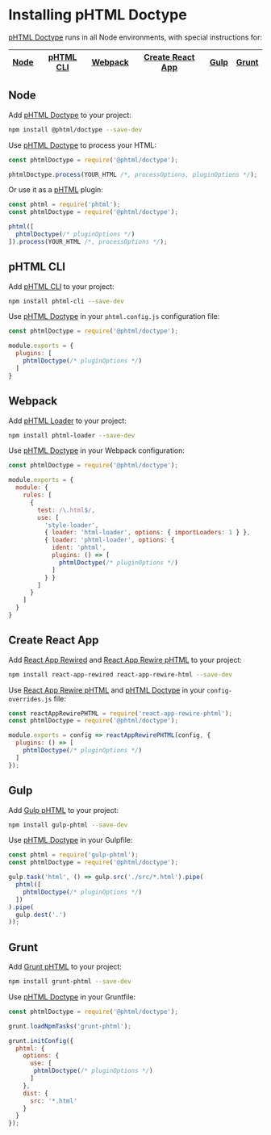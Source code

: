 # Installing pHTML Doctype

[pHTML Doctype] runs in all Node environments, with special instructions for:

| [Node](#node) | [pHTML CLI](#phtml-cli) | [Webpack](#webpack) | [Create React App](#create-react-app) | [Gulp](#gulp) | [Grunt](#grunt) |
| --- | --- | --- | --- | --- | --- |

## Node

Add [pHTML Doctype] to your project:

```bash
npm install @phtml/doctype --save-dev
```

Use [pHTML Doctype] to process your HTML:

```js
const phtmlDoctype = require('@phtml/doctype');

phtmlDoctype.process(YOUR_HTML /*, processOptions, pluginOptions */);
```

Or use it as a [pHTML] plugin:

```js
const phtml = require('phtml');
const phtmlDoctype = require('@phtml/doctype');

phtml([
  phtmlDoctype(/* pluginOptions */)
]).process(YOUR_HTML /*, processOptions */);
```

## pHTML CLI

Add [pHTML CLI] to your project:

```bash
npm install phtml-cli --save-dev
```

Use [pHTML Doctype] in your `phtml.config.js` configuration file:

```js
const phtmlDoctype = require('@phtml/doctype');

module.exports = {
  plugins: [
    phtmlDoctype(/* pluginOptions */)
  ]
}
```

## Webpack

Add [pHTML Loader] to your project:

```bash
npm install phtml-loader --save-dev
```

Use [pHTML Doctype] in your Webpack configuration:

```js
const phtmlDoctype = require('@phtml/doctype');

module.exports = {
  module: {
    rules: [
      {
        test: /\.html$/,
        use: [
          'style-loader',
          { loader: 'html-loader', options: { importLoaders: 1 } },
          { loader: 'phtml-loader', options: {
            ident: 'phtml',
            plugins: () => [
              phtmlDoctype(/* pluginOptions */)
            ]
          } }
        ]
      }
    ]
  }
}
```

## Create React App

Add [React App Rewired] and [React App Rewire pHTML] to your project:

```bash
npm install react-app-rewired react-app-rewire-html --save-dev
```

Use [React App Rewire pHTML] and [pHTML Doctype] in your
`config-overrides.js` file:

```js
const reactAppRewirePHTML = require('react-app-rewire-phtml');
const phtmlDoctype = require('@phtml/doctype');

module.exports = config => reactAppRewirePHTML(config, {
  plugins: () => [
    phtmlDoctype(/* pluginOptions */)
  ]
});
```

## Gulp

Add [Gulp pHTML] to your project:

```bash
npm install gulp-phtml --save-dev
```

Use [pHTML Doctype] in your Gulpfile:

```js
const phtml = require('gulp-phtml');
const phtmlDoctype = require('@phtml/doctype');

gulp.task('html', () => gulp.src('./src/*.html').pipe(
  phtml([
    phtmlDoctype(/* pluginOptions */)
  ])
).pipe(
  gulp.dest('.')
));
```

## Grunt

Add [Grunt pHTML] to your project:

```bash
npm install grunt-phtml --save-dev
```

Use [pHTML Doctype] in your Gruntfile:

```js
const phtmlDoctype = require('@phtml/doctype');

grunt.loadNpmTasks('grunt-phtml');

grunt.initConfig({
  phtml: {
    options: {
      use: [
       phtmlDoctype(/* pluginOptions */)
      ]
    },
    dist: {
      src: '*.html'
    }
  }
});
```

[Gulp pHTML]: https://github.com/phtmlorg/gulp-phtml
[Grunt pHTML]: https://github.com/phtmlorg/grunt-phtml
[pHTML]: https://github.com/phtmlorg/phtml
[pHTML CLI]: https://github.com/phtmlorg/phtml-cli
[pHTML Loader]: https://github.com/phtmlorg/phtml-loader
[pHTML Doctype]: https://github.com/phtmlorg/phtml-doctype
[React App Rewire pHTML]: https://github.com/phtmlorg/react-app-rewire-phtml
[React App Rewired]: https://github.com/timarney/react-app-rewired
